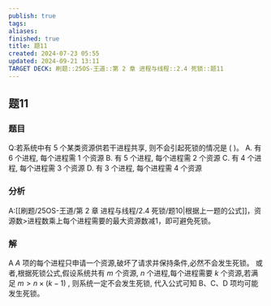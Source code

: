 ```yaml
---
publish: true
tags: 
aliases: 
finished: true
title: 题11
created: 2024-07-23 05:55
updated: 2024-09-21 13:11
TARGET DECK: 刷题::25OS-王道::第 2 章 进程与线程::2.4 死锁::题11
---
```

## 题11
### 题目
Q:若系统中有 5 个某类资源供若干进程共享, 则不会引起死锁的情况是 ( )。
A. 有 6 个进程, 每个进程需 1 个资源
B. 有 5 个进程, 每个进程需 2 个资源
C. 有 4 个进程, 每个进程需 3 个资源
D. 有 3 个进程, 每个进程需 4 个资源
### 分析
A:[[刷题/25OS-王道/第 2 章 进程与线程/2.4 死锁/题10|根据上一题的公式]]，资源数>进程数乘上每个进程需要的最大资源数减1，即可避免死锁。
### 解
A
$A$ 项的每个进程只申请一个资源,破坏了请求并保持条件,必然不会发生死锁。
或者,根据死锁公式,假设系统共有 $m$ 个资源, $n$ 个进程,每个进程需要 $k$ 个资源,若满足 $m > n \times \left( {k - 1}\right)$ , 则系统一定不会发生死锁, 代入公式可知 B、C、D 项均可能发生死锁。
<!--ID: 1726757883313-->
